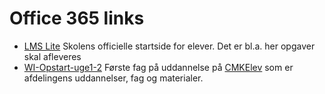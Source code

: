 # Office 365 links
* [LMS Lite](https://roskildetekniskeskole.sharepoint.com/sites/UMS/SitePages/Startside.aspx) Skolens officielle startside for elever. Det er bl.a. her opgaver skal afleveres
* [WI-Opstart-uge1-2](https://roskildetekniskeskole.sharepoint.com/sites/CMKElev/_layouts/15/guestaccess.aspx?guestaccesstoken=EB74OPGANP9HtxJaok57wyEF1vfkCoRRcLIpFqMsb5c%3d&docid=2_15fc0cb389337459581fef595c96e9372&rev=1) Første fag på uddannelse
på [CMKElev](https://roskildetekniskeskole.sharepoint.com/sites/CMKElev/SitePages/Startside.aspx) som er afdelingens uddannelser, fag og materialer. 
